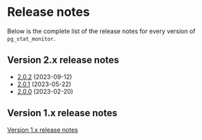 # Release notes

Below is the complete list of the release notes for every version of ``pg_stat_monitor``.

## Version 2.x release notes

* [2.0.2](2.0.2.md) (2023-09-12)
* [2.0.1](2.0.1.md) (2023-05-22)
* [2.0.0](2.0.0.md) (2023-02-20)

## Version 1.x release notes

[Version 1.x release notes](release_notes-1.x.md)


